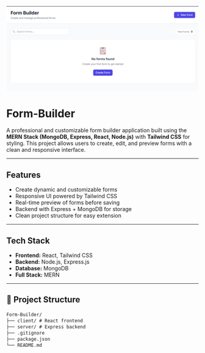 ![Demo](https://github.com/Deeptiwakchaure/Form-Builder/blob/main/output/frontpage.png)
# Form-Builder

A professional and customizable form builder application built using the **MERN Stack (MongoDB, Express, React, Node.js)** with **Tailwind CSS** for styling. This project allows users to create, edit, and preview forms with a clean and responsive interface.

---

##  Features
- Create dynamic and customizable forms  
- Responsive UI powered by Tailwind CSS  
- Real-time preview of forms before saving  
- Backend with Express + MongoDB for storage  
- Clean project structure for easy extension  

---

## Tech Stack

- **Frontend:** React, Tailwind CSS  
- **Backend:** Node.js, Express.js  
- **Database:** MongoDB  
- **Full Stack:** MERN  

---


## 📂 Project Structure
```
Form-Builder/
├── client/ # React frontend
├── server/ # Express backend
├── .gitignore
├── package.json
└── README.md
```
